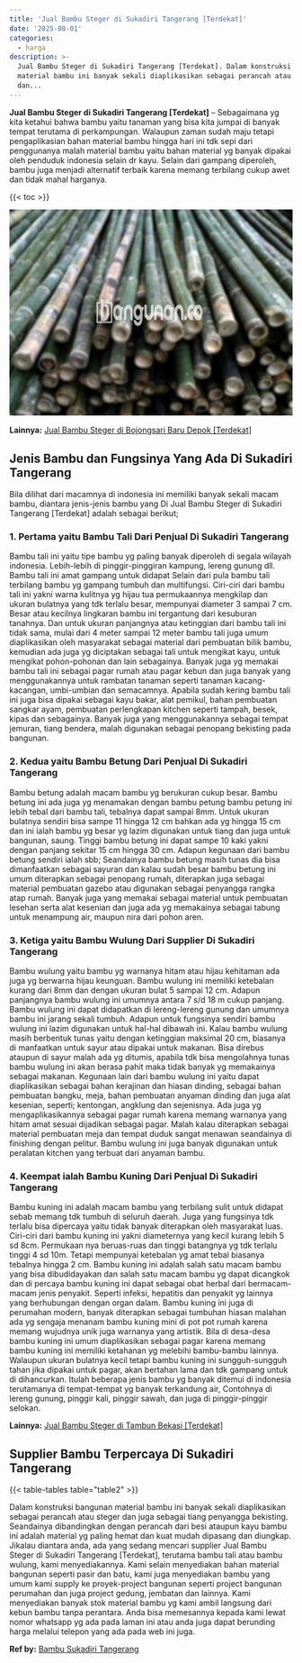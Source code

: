 ```yaml
---
title: 'Jual Bambu Steger di Sukadiri Tangerang [Terdekat]'
date: '2025-08-01'
categories:
  - harga
description: >-
  Jual Bambu Steger di Sukadiri Tangerang [Terdekat]. Dalam konstruksi bangunan
  material bambu ini banyak sekali diaplikasikan sebagai perancah atau steger
  dan...
---
```


**Jual Bambu Steger di Sukadiri Tangerang \[Terdekat\]** – Sebagaimana yg kita ketahui bahwa bambu yaitu tanaman yang bisa kita jumpai di banyak tempat terutama di perkampungan. Walaupun zaman sudah maju tetapi pengaplikasian bahan material bambu hingga hari ini tdk sepi dari penggunanya malah material bambu yaitu bahan material yg banyak dipakai oleh penduduk indonesia selain dr kayu. Selain dari gampang diperoleh, bambu juga menjadi alternatif terbaik karena memang terbilang cukup awet dan tidak mahal harganya.

{{< toc >}}

![Jual Bambu Steger di Sukadiri Tangerang [Terdekat]](/images/jual-bambu-tali-01.png)

**Lainnya:** [Jual Bambu Steger di Bojongsari Baru Depok \[Terdekat\]](https://bambu.bangunan.co/jual-bambu-steger-di-bojongsari-baru-depok-terdekat/)

## Jenis Bambu dan Fungsinya Yang Ada Di Sukadiri Tangerang

Bila dilihat dari macamnya di indonesia ini memiliki banyak sekali macam bambu, diantara jenis-jenis bambu yang Di Jual Bambu Steger di Sukadiri Tangerang \[Terdekat\] adalah sebagai berikut;

### 1\. Pertama yaitu Bambu Tali Dari Penjual Di Sukadiri Tangerang

Bambu tali ini yaitu tipe bambu yg paling banyak diperoleh di segala wilayah indonesia. Lebih-lebih di pinggir-pinggiran kampung, lereng gunung dll. Bambu tali ini amat gampang untuk didapat Selain dari pula bambu tali terbilang bambu yg gampang tumbuh dan multifungsi. Ciri-ciri dari bambu tali ini yakni warna kulitnya yg hijau tua permukaannya mengkilap dan ukuran bulatnya yang tdk terlalu besar, mempunyai diameter 3 sampai 7 cm. Besar atau kecilnya lingkaran bambu ini tergantung dari kesuburan tanahnya. Dan untuk ukuran panjangnya atau ketinggian dari bambu tali ini tidak sama, mulai dari 4 meter sampai 12 meter bambu tali juga umum diaplikasikan oleh masyarakat sebagai material dari pembuatan bilik bambu, kemudian ada juga yg diciptakan sebagai tali untuk mengikat kayu, untuk mengikat pohon-pohonan dan lain sebagainya. Banyak juga yg memakai bambu tali ini sebagai pagar rumah atau pagar kebun dan juga banyak yang menggunakannya untuk rambatan tanaman seperti tanaman kacang-kacangan, umbi-umbian dan semacamnya. Apabila sudah kering bambu tali ini juga bisa dipakai sebagai kayu bakar, alat pemikul, bahan pembuatan sangkar ayam, pembuatan perlengkapan kitchen seperti tampah, besek, kipas dan sebagainya. Banyak juga yang menggunakannya sebagai tempat jemuran, tiang bendera, malah digunakan sebagai penopang bekisting pada bangunan.

### 2\. Kedua yaitu Bambu Betung Dari Penjual Di Sukadiri Tangerang

Bambu betung adalah macam bambu yg berukuran cukup besar. Bambu betung ini ada juga yg menamakan dengan bambu petung bambu petung ini lebih tebal dari bambu tali, tebalnya dapat sampai 8mm. Untuk ukuran bulatnya sendiri bisa sampe 11 hingga 12 cm bahkan ada yg hingga 15 cm dan ini ialah bambu yg besar yg lazim digunakan untuk tiang dan juga untuk bangunan, saung. Tinggi bambu betung ini dapat sampe 10 kaki yakni dengan panjang sekitar 15 cm hingga 30 cm. Adapun kegunaan dari bambu betung sendiri ialah sbb; Seandainya bambu betung masih tunas dia bisa dimanfaatkan sebagai sayuran dan kalau sudah besar bambu betung ini umum diterapkan sebagai penopang rumah, diterapkan juga sebagai material pembuatan gazebo atau digunakan sebagai penyangga rangka atap rumah. Banyak juga yang memakai sebagai material untuk pembuatan lesehan serta alat kesenian dan juga ada yg memakainya sebagai tabung untuk menampung air, maupun nira dari pohon aren.

### 3\. Ketiga yaitu Bambu Wulung Dari Supplier Di Sukadiri Tangerang

Bambu wulung yaitu bambu yg warnanya hitam atau hijau kehitaman ada juga yg berwarna hijau keunguan. Bambu wulung ini memiliki ketebalan kurang dari 8mm dan dengan ukuran bulat 5 sampai 12 cm. Adapun panjangnya bambu wulung ini umumnya antara 7 s/d 18 m cukup panjang. Bambu wulung ini dapat didapatkan di lereng-lereng gunung dan umumnya bambu ini jarang sekali tumbuh. Adapun untuk fungsinya sendiri bambu wulung ini lazim digunakan untuk hal-hal dibawah ini. Kalau bambu wulung masih berbentuk tunas yaitu dengan ketinggian maksimal 20 cm, biasanya di manfaatkan untuk sayur atau dipakai untuk makanan. Bisa direbus ataupun di sayur malah ada yg ditumis, apabila tdk bisa mengolahnya tunas bambu wulung ini akan berasa pahit maka tidak banyak yg memakainya sebagai makanan. Kegunaan lain dari bambu wulung ini yaitu dapat diaplikasikan sebagai bahan kerajinan dan hiasan dinding, sebagai bahan pembuatan bangku, meja, bahan pembuatan anyaman dinding dan juga alat kesenian, seperti; kentongan, angklung dan sejenisnya. Ada juga yg mengaplikasikannya sebagai pagar rumah karena memang warnanya yang hitam amat sesuai dijadikan sebagai pagar. Malah kalau diterapkan sebagai material pembuatan meja dan tempat duduk sangat menawan seandainya di finishing dengan pelitur. Bambu wulung ini juga banyak digunakan untuk peralatan kitchen yang terbuat dari anyaman bambu.

### 4\. Keempat ialah Bambu Kuning Dari Penjual Di Sukadiri Tangerang

Bambu kuning ini adalah macam bambu yang terbilang sulit untuk didapat sebab memang tdk tumbuh di seluruh daerah. Juga yang fungsinya tdk terlalu bisa dipercaya yaitu tidak banyak diterapkan oleh masyarakat luas. Ciri-ciri dari bambu kuning ini yakni diameternya yang kecil kurang lebih 5 sd 8cm. Permukaan nya beruas-ruas dan tinggi batangnya yg tdk terlalu tinggi 4 sd 10m. Tetapi mempunyai ketebalan yg amat tebal biasanya tebalnya hingga 2 cm. Bambu kuning ini adalah salah satu macam bambu yang bisa dibudidayakan dan salah satu macam bambu yg dapat dicangkok dan di percaya bambu kuning ini dapat sebagai obat herbal dari bermacam-macam jenis penyakit. Seperti infeksi, hepatitis dan penyakit yg lainnya yang berhubungan dengan organ dalam. Bambu kuning ini juga di perumahan modern, banyak diterapkan sebagai tumbuhan hiasan malahan ada yg sengaja menanam bambu kuning mini di pot pot rumah karena memang wujudnya unik juga warnanya yang artistik. Bila di desa-desa bambu kuning ini umum diaplikasikan sebagai pagar karena memang bambu kuning ini memiliki ketahanan yg melebihi bambu-bambu lainnya. Walaupun ukuran bulatnya kecil tetapi bambu kuning ini sungguh-sungguh tahan jika dipakai untuk pagar, akan bertahan lama dan tdk gampang untuk di dihancurkan. Itulah beberapa jenis bambu yg banyak ditemui di indonesia terutamanya di tempat-tempat yg banyak terkandung air, Contohnya di lereng gunung, pinggir kali, pinggir sawah, dan juga di pinggir-pinggir selokan.

**Lainnya:** [Jual Bambu Steger di Tambun Bekasi \[Terdekat\]](https://bambu.bangunan.co/jual-bambu-steger-di-tambun-bekasi-terdekat/)

## Supplier Bambu Terpercaya Di Sukadiri Tangerang

{{< table-tables table="table2" >}}

Dalam konstruksi bangunan material bambu ini banyak sekali diaplikasikan sebagai perancah atau steger dan juga sebagai tiang penyangga bekisting. Seandainya dibandingkan dengan perancah dari besi ataupun kayu bambu ini adalah material yg paling hemat dan kuat mudah dipasang dan diungkap. Jikalau diantara anda, ada yang sedang mencari supplier Jual Bambu Steger di Sukadiri Tangerang \[Terdekat\], terutama bambu tali atau bambu wulung, kami menyediakannya. Kami selain menyediakan bahan material bangunan seperti pasir dan batu, kami juga menyediakan bambu yang umum kami supply ke proyek-project bangunan seperti project bangunan perumahan dan juga project gedung, jembatan dan lainnya. Kami menyediakan banyak stok material bambu yg kami ambil langsung dari kebun bambu tanpa perantara. Anda bisa memesannya kepada kami lewat nomor whatsapp yg ada pada laman ini atau anda juga dapat berunding harga melalui telepon yang ada pada web ini juga.

**Ref by:** [Bambu Sukadiri Tangerang](https://id.wikipedia.org/wiki/Bambu)
